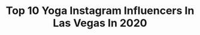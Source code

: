 ---
title: Top 10 Yoga Instagram Influencers In Las Vegas In 2020
description: >-
  Find top yoga Instagram influencers in Las Vegas in 2020. Most popular hashtags: #yoga #lasvegas #balance #california.
platform: Instagram
hits: 41
text_top: Analyze the best Instagram influencers on inBeat.
text_bottom: inBeat holds 41 Instagram influencers like this in Las Vegas, United States for you to contact.
profiles:
  - username: "anna_ivaseva"
    fullname: >-
      Anna Ivaseva
    bio: >-
      Circus performer handbalancing/hand to hand. Love life and love what I do❣️ 𝔹𝕠𝕠𝕜 𝕗𝕠𝕣 𝕙𝕒𝕟𝕕𝕤𝕥𝕒𝕟𝕕 𝕔𝕝𝕒𝕤𝕤𝕖𝕤🤸‍♀️ 📍Las Vegas
    location: "United States"
    followers: 28917
    engagement: 588
    commentsToLikes: 0.020067
    id: ck8t0g926ryl50j78e5dubucd
    verified: false
    hashtags: "#training, #circuseveryday, #yoga, #gym"
  - username: "thedioneg"
    fullname: >-
      Dione | Tennis Professional
    bio: >-
      | Tennis | Yoga | 📍Las Vegas
    location: "United States"
    followers: 13613
    engagement: 849
    commentsToLikes: 0.083827
    id: ck8t91yfgmo1p0j7875bkcuzx
    verified: false
    hashtags: "#summer2020, #tennislife, #coachlife, #backyardlife"
  - username: "robhallphoto"
    fullname: >-
      Robert Hall Photography
    bio: >-
      Michigan Editorial Photographer YouTuber 1/2 of @highisopodcast
    location: "United States"
    followers: 26197
    engagement: 406
    commentsToLikes: 0.027630
    id: ck5cbx94qgbzg0i11ezpw7aov
    verified: false
    hashtags: "#godoxad600, #lakemichigan, #softbox, #sonya7riv"
  - username: "daddyslittlepeanut83"
    fullname: >-
      Pamela Adams
    bio: >-
      You can find me outside doing outdoorsy things. 🧘🏻‍♀️🎨💪🏼🐾🎣🏃‍♀️🌵🏕🌲⛰ Lifeworker ✨ Visionary 👁 Be mindful of what makes your mind full. Be the change 🔮
    location: "United States"
    followers: 2544
    engagement: 1494
    commentsToLikes: 0.104319
    id: ckaos8e99qkg20i78evb8fj4e
    verified: false
    hashtags: "#divine, #beon12, #adventure, #colorfulcolorado"
  - username: "vanessahanson"
    fullname: >-
      Vanessa Hanson
    bio: >-
      Model & @UFC Octagon Girl based in California🌞 LA/OC- @brand_models MIA- @cgmmodels Canada- @dulcedomodels 💌bookvanessahanson@gmail.com
    location: "United States"
    followers: 305516
    engagement: 202
    commentsToLikes: 0.011990
    id: ck5qdaaapulb10i11sae0zu8q
    verified: true
    hashtags: "#ufc249, #mma, #ufc, #espn"
  - username: "circus_lines"
    fullname: >-
      Circus_Lines
    bio: >-
      copyright (©) 🏷 If you share it, please tag @circus_lines 🎨DM for personalized tattoos/logos 📩circuslinescreation@gmail.com FB: Circus Lines
    location: "United States"
    followers: 5745
    engagement: 439
    commentsToLikes: 0.006582
    id: ck0uc5zijg5tl0i19cz3w71f8
    verified: false
    hashtags: "#procreate, #duo, #tattoo, #pole"
  - username: "criminally_coco"
    fullname: >-
      Coco's Sassy Fangirl💋
    bio: >-
      All photos belong to respective owners. Just a FANPAGE. @coco @babychanelnicole @sassy_sheppard Business Inquires: criminallycoco@gmail.com
    location: "United States"
    followers: 38850
    engagement: 217
    commentsToLikes: 0.017525
    id: ck8t6ivo8dsyp0j78tunfuhca
    verified: false
    hashtags: "#iceandcoco, #stayhome, #criminallycoco, #stayhealthy"
  - username: "newjohnnysins"
    fullname: >-
      Johnny Sins
    bio: >-
      New account!
    location: "United States"
    followers: 144552
    engagement: 1278
    commentsToLikes: 0.042764
    id: ck8wdh3nadtx10j78bng8sq4e
    verified: false
    hashtags: "#tiktok, #vinyasa, #tulum, #youtube"
  - username: "lisamsanders"
    fullname: >-
      Lisa Marie Sanders
    bio: >-
      #IFBBPRO #REALTOR #ARMY & AF #veteran #executiveprotection Ex-LEO, 50+ yrs old BHRC Ambassador Sandersbhrch2020 ProSport Nutrition Ambassador
    location: "United States"
    followers: 40157
    engagement: 279
    commentsToLikes: 0.024408
    id: ckap3j5ko37pl0i78h7pg4w53
    verified: false
    hashtags: "#texas, #love, #ifbbpro, #fbf"
  - username: "natalietenerelli"
    fullname: >-
      Natalie Tenerelli
    bio: >-
      ‪PEACHES.LA 🍑|| SURVIVOR 22 Finalist || Former NBA Dancer || TNG Models Las Vegas || Brand Models & Talent OC‬ 🌼
    location: "United States"
    followers: 24419
    engagement: 351
    commentsToLikes: 0.047949
    id: ck13bs313wwg30i199ffcaobc
    verified: false
    hashtags: "#womenempowerment, #california, #peaches, #venicebeachfarmersmarket"
---